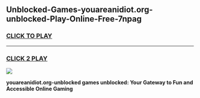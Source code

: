 
## Unblocked-Games-youareanidiot.org-unblocked-Play-Online-Free-7npag
<h3>
<a href="https://premium76.site?title=youareanidiot.org-unblocked&ref=26A">CLICK TO PLAY</a></h3>
<hr>

<h3>
<a href="https://premium76.site?title=youareanidiot.org-unblocked&ref=26A">CLICK 2 PLAY</a>
  
</h3>

<a href="https://premium76.site?title=youareanidiot.org-unblocked&ref=26A"><img src="https://clearcache.store/games.png"></a>


**youareanidiot.org-unblocked games unblocked: Your Gateway to Fun and Accessible Online Gaming**
